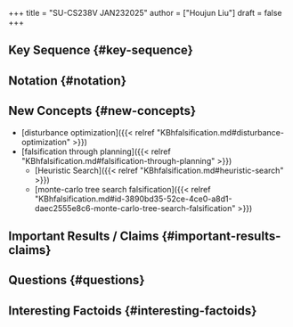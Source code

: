 +++
title = "SU-CS238V JAN232025"
author = ["Houjun Liu"]
draft = false
+++

## Key Sequence {#key-sequence}


## Notation {#notation}


## New Concepts {#new-concepts}

-   [disturbance optimization]({{< relref "KBhfalsification.md#disturbance-optimization" >}})
-   [falsification through planning]({{< relref "KBhfalsification.md#falsification-through-planning" >}})
    -   [Heuristic Search]({{< relref "KBhfalsification.md#heuristic-search" >}})
    -   [monte-carlo tree search falsification]({{< relref "KBhfalsification.md#id-3890bd35-52ce-4ce0-a8d1-daec2555e8c6-monte-carlo-tree-search-falsification" >}})


## Important Results / Claims {#important-results-claims}


## Questions {#questions}


## Interesting Factoids {#interesting-factoids}
